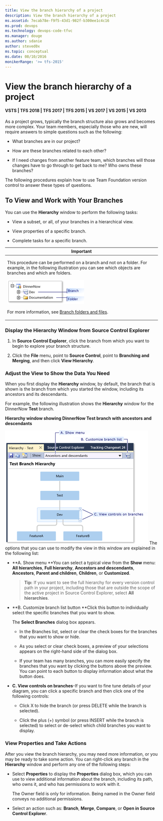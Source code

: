 ```yaml
---
title: View the branch hierarchy of a project
description: View the branch hierarchy of a project
ms.assetid: 7ecab78e-f9f5-43d1-982f-b300ee1c4c16
ms.prod: devops
ms.technology: devops-code-tfvc
ms.manager: douge
ms.author: sdanie
author: steved0x
ms.topic: conceptual
ms.date: 08/10/2016
monikerRange: '>= tfs-2015'
---
```



# View the branch hierarchy of a project

#### VSTS | TFS 2018 | TFS 2017 | TFS 2015 | VS 2017 | VS 2015 | VS 2013

As a project grows, typically the branch structure also grows and becomes more complex. Your team members, especially those who are new, will require answers to simple questions such as the following:

-   What branches are in our project?

-   How are these branches related to each other?

-   If I need changes from another feature team, which branches will those changes have to go through to get back to me? Who owns these branches?

The following procedures explain how to use Team Foundation version control to answer these types of questions.

## To View and Work with Your Branches

You can use the **Hierarchy** window to perform the following tasks:

-   View a subset, or all, of your branches in a hierarchical view.

-   View properties of a specific branch.

-   Complete tasks for a specific branch.

<table>
<thead>
<tr>
<th> <strong>Important</strong></th>
</tr>
</thead>
<tbody>
<tr>
<td><p>This procedure can be performed on a branch and not on a folder. For example, in the following illustration you can see which objects are branches and which are folders.</p>
<p><img src="_img/view-branch-hierarchy-team-project/IC268252.png" title="A branch and a folder" alt="A branch and a folder" /></p>
<p>For more information, see <a href="branch-folders-files.md">Branch folders and files</a>.</p></td>
</tr>
</tbody>
</table>

### Display the Hierarchy Window from Source Control Explorer

1.  In **Source Control Explorer**, click the branch from which you want to begin to explore your branch structure.

2.  Click the **File** menu, point to **Source Control**, point to **Branching and Merging**, and then click **View Hierarchy**.

### Adjust the View to Show the Data You Need

When you first display the **Hierarchy** window, by default, the branch that is shown is the branch from which you started the window, including its ancestors and its descendants.

For example, the following illustration shows the **Hierarchy** window for the DinnerNow **Test** branch.

**Hierarchy window showing DinnerNow Test branch with ancestors and descendants**

![Hierarchy window](_img/view-branch-hierarchy-team-project/IC363705.png)
The options that you can use to modify the view in this window are explained in the following list:

-   **A. Show menu **You can select a typical view from the **Show** menu: **All hierarchies**, **Full hierarchy**, **Ancestors and descendants**, **Ancestors**, **Parent and children**, **Children**, or **Customized**.

    >**Tip:**
    >  If you want to see the full hierarchy for every version control path in your project, including those that are outside the scope of the active project in Source Control Explorer, select **All hierarchies**.

-   **B. Customize branch list button **Click this button to individually select the specific branches that you want to show.

    The **Select Branches** dialog box appears.

    -   In the Branches list, select or clear the check boxes for the branches that you want to show or hide.

    -   As you select or clear check boxes, a preview of your selections appears on the right-hand side of the dialog box.

    -   If your team has many branches, you can more easily specify the branches that you want by clicking the buttons above the preview. You can point to each button to display information about what the button does.

-   **C. View controls on branches**-If you want to fine tune details of your diagram, you can click a specific branch and then click one of the following controls:

    -   Click X to hide the branch (or press DELETE while the branch is selected).

    -   Click the plus (+) symbol (or press INSERT while the branch is selected) to select or de-select which child branches you want to display.

### View Properties and Take Actions

After you view the branch hierarchy, you may need more information, or you may be ready to take some action. You can right-click any branch in the **Hierarchy** window and perform any one of the following steps:

-   Select **Properties** to display the **Properties** dialog box, which you can use to view additional information about the branch, including its path, who owns it, and who has permissions to work with it.

    The Owner field is only for information. Being named in the Owner field conveys no additional permissions.

-   Select an action such as: **Branch**, **Merge**, **Compare**, or **Open in Source Control Explorer**.
